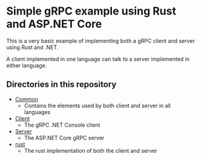 # Simple gRPC example using Rust and ASP.NET Core

This is a very basic example of implementing both a gRPC client and server using Rust and .NET.

A client implemented in one language can talk to a server implemented in either language.

## Directories in this repository

- [Common](./Common/)
  - Contains the elements used by both client and server in all languages
- [Client](./Client/)
  - The gRPC .NET Console client
- [Server](./Server/)
  - The ASP.NET Core gRPC server
- [rust](./rust/)
  - The rust implementation of both the client and server
